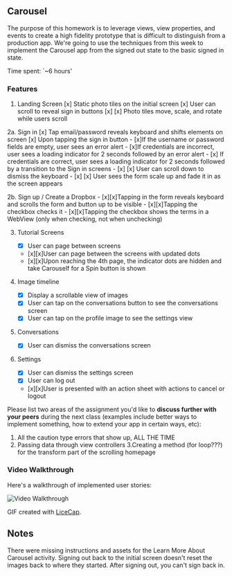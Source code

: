 ## Carousel

The purpose of this homework is to leverage views, view properties, and events to create a high fidelity prototype that is difficult to distinguish from a production app. We're going to use the techniques from this week to implement the Carousel app from the signed out state to the basic signed in state.

Time spent: `~6 hours'

### Features


1. Landing Screen
    [x] Static photo tiles on the initial screen
    [x] User can scroll to reveal sign in buttons
    [x] [x] Photo tiles move, scale, and rotate while users scroll


2a. Sign in
    [x] Tap email/password reveals keyboard and shifts elements on screen
    [x] Upon tapping the sign in button
        - [x]If the username or password fields are empty, user sees an error alert
        - [x]If credentials are incorrect, user sees a loading indicator for 2 seconds followed by an error alert
        - [x] If credentials are correct, user sees a loading indicator for 2 seconds followed by a transition to the Sign in screens
    - [x] [x] User can scroll down to dismiss the keyboard
    - [x] [x] User sees the form scale up and fade it in as the screen appears

2b. Sign up / Create a Dropbox
    - [x][x]Tapping in the form reveals keyboard and scrolls the form and button up to be visible
    - [x][x]Tapping the checkbox checks it 
    - [x][x]Tapping the checkbox shows the terms in a WebView (only when checking, not when unchecking)

3. Tutorial Screens
    - [x] User can page between screens
    - [x][x]User can page between the screens with updated dots
    - [x][x]Upon reaching the 4th page, the indicator dots are hidden and take Carouself for a Spin button is shown

4. Image timeline
    - [x] Display a scrollable view of images
    - [x] User can tap on the conversations button to see the conversations screen
    - [x] User can tap on the profile image to see the settings view

5. Conversations
    - [x] User can dismiss the conversations screen

6. Settings
    - [x] User can dismiss the settings screen
    - [x] User can log out
    - [x][x]User is presented with an action sheet with actions to cancel or logout





Please list two areas of the assignment you'd like to **discuss further with your peers** during the next class (examples include better ways to implement something, how to extend your app in certain ways, etc):

1. All the caution type errors that show up, ALL THE TIME
2. Passing data through view controllers
3.Creating a method (for loop???) for the transform part of the scrolling homepage


### Video Walkthrough 

Here's a walkthrough of implemented user stories:

![Video Walkthrough](https://github.com/daniellesimpson/BoxOfDrop/blob/master/BoxOfDrop.gif)


GIF created with [LiceCap](http://www.cockos.com/licecap/).

## Notes

There were missing instructions and assets for the Learn More About Carousel activity.
Signing out back to the initial screen doesn't reset the images back to where they started. 
After signing out, you can't sign back in. 

